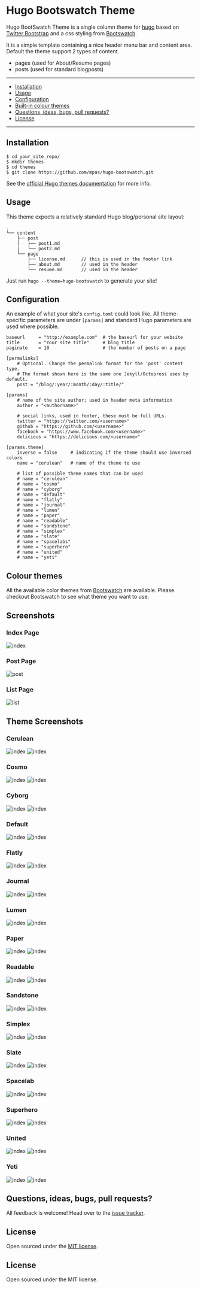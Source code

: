Hugo Bootswatch Theme
==================

Hugo BootSwatch Theme is a single column theme for [hugo](http://hugo.spf13.com/) based on [Twitter Bootstrap](http://getbootstrap.com/) and a css styling from [Bootswatch](http://bootswatch.com/).

It is a simple template containing a nice header menu bar and content area. Default the theme support 2 types of content.

* pages (used for About/Resume pages)
* posts (used for standard blogposts)

---

* [Installation](#installation)
* [Usage](#usage)
* [Configuration](#configuration)
* [Built-in colour themes](#colour-themes)
* [Questions, ideas, bugs, pull requests?](#questions-ideas-bugs-pull-requests)
* [License](#license)

---

## Installation

```
$ cd your_site_repo/
$ mkdir themes
$ cd themes
$ git clone https://github.com/mpas/hugo-bootswatch.git
```

See the [official Hugo themes documentation](http://gohugo.io/themes/installing) for more info.

## Usage

This theme expects a relatively standard Hugo blog/personal site layout:
```
.
└── content
    ├── post
    |   ├── post1.md
    |   └── post2.md
    └── page
        ├── license.md      // this is used in the footer link
        ├── about.md        // used in the header
        └── resume.md       // used in the header
```

Just run `hugo --theme=hugo-bootswatch` to generate your site!

## Configuration

An example of what your site's `config.toml` could look like. All theme-specific parameters are under `[params]` and standard Hugo parameters are used where possible.

```
baseurl     = "http://example.com"  # the baseurl for your website
title       = "Your site title"     # blog title
paginate    = 10                    # the number of posts on a page

[permalinks]
    # Optional. Change the permalink format for the 'post' content type.
    # The format shown here is the same one Jekyll/Octopress uses by default.
    post = "/blog/:year/:month/:day/:title/"

[params]
    # name of the site author; used in header meta information
    author = "<authorname>"

    # social links, used in footer, these must be full URLs.
    twitter = "https://twitter.com/<username>"
    github = "https://github.com/<username>"
    facebook = "https://www.facebook.com/<username>"
    delicious = "https://delicious.com/<username>"

[params.theme]
    inverse = false     # indicating if the theme should use inversed colors
    name = "cerulean"   # name of the theme to use

    # list of possible theme names that can be used
    # name = "cerulean"
    # name = "cosmo"
    # name = "cyborg"
    # name = "default"
    # name = "flatly"
    # name = "journal"
    # name = "lumen"
    # name = "paper"
    # name = "readable"
    # name = "sandstone"
    # name = "simplex"
    # name = "slate"
    # name = "spacelabs"
    # name = "superhero"
    # name = "united"
    # name = "yeti"

```

## Colour themes
All the available color themes from [Bootswatch](http://bootswatch.com/) are available. Please checkout Bootswatch to see what theme you want to use. 

## Screenshots
### Index Page
![index](https://raw.githubusercontent.com/mpas/hugo-bootswatch/master/images/index.png)

### Post Page
![post](https://raw.githubusercontent.com/mpas/hugo-bootswatch/master/images/post.png)

### List Page
![list](https://raw.githubusercontent.com/mpas/hugo-bootswatch/master/images/list.png)

## Theme Screenshots
### Cerulean
![index](https://raw.githubusercontent.com/mpas/hugo-bootswatch/master/images/inverse_false/cerulean.png)
![index](https://raw.githubusercontent.com/mpas/hugo-bootswatch/master/images/inverse_true/cerulean.png)

### Cosmo
![index](https://raw.githubusercontent.com/mpas/hugo-bootswatch/master/images/inverse_false/cosmo.png)
![index](https://raw.githubusercontent.com/mpas/hugo-bootswatch/master/images/inverse_true/cosmo.png)

### Cyborg
![index](https://raw.githubusercontent.com/mpas/hugo-bootswatch/master/images/inverse_false/cyborg.png)
![index](https://raw.githubusercontent.com/mpas/hugo-bootswatch/master/images/inverse_true/cyborg.png)

### Default
![index](https://raw.githubusercontent.com/mpas/hugo-bootswatch/master/images/inverse_false/default.png)
![index](https://raw.githubusercontent.com/mpas/hugo-bootswatch/master/images/inverse_true/default.png)

### Flatly
![index](https://raw.githubusercontent.com/mpas/hugo-bootswatch/master/images/inverse_false/flatly.png)
![index](https://raw.githubusercontent.com/mpas/hugo-bootswatch/master/images/inverse_true/flatly.png)

### Journal
![index](https://raw.githubusercontent.com/mpas/hugo-bootswatch/master/images/inverse_false/journal.png)
![index](https://raw.githubusercontent.com/mpas/hugo-bootswatch/master/images/inverse_true/journal.png)

### Lumen
![index](https://raw.githubusercontent.com/mpas/hugo-bootswatch/master/images/inverse_false/lumen.png)
![index](https://raw.githubusercontent.com/mpas/hugo-bootswatch/master/images/inverse_true/lumen.png)

### Paper
![index](https://raw.githubusercontent.com/mpas/hugo-bootswatch/master/images/inverse_false/paper.png)
![index](https://raw.githubusercontent.com/mpas/hugo-bootswatch/master/images/inverse_true/paper.png)

### Readable
![index](https://raw.githubusercontent.com/mpas/hugo-bootswatch/master/images/inverse_false/readable.png)
![index](https://raw.githubusercontent.com/mpas/hugo-bootswatch/master/images/inverse_true/readable.png)

### Sandstone
![index](https://raw.githubusercontent.com/mpas/hugo-bootswatch/master/images/inverse_false/sandbox.png)
![index](https://raw.githubusercontent.com/mpas/hugo-bootswatch/master/images/inverse_true/cerulean.png)

### Simplex
![index](https://raw.githubusercontent.com/mpas/hugo-bootswatch/master/images/inverse_false/simplex.png)
![index](https://raw.githubusercontent.com/mpas/hugo-bootswatch/master/images/inverse_true/simplex.png)

### Slate
![index](https://raw.githubusercontent.com/mpas/hugo-bootswatch/master/images/inverse_false/slate.png)
![index](https://raw.githubusercontent.com/mpas/hugo-bootswatch/master/images/inverse_true/slate.png)

### Spacelab
![index](https://raw.githubusercontent.com/mpas/hugo-bootswatch/master/images/inverse_false/spacelab.png)
![index](https://raw.githubusercontent.com/mpas/hugo-bootswatch/master/images/inverse_true/spacelab.png)

### Superhero
![index](https://raw.githubusercontent.com/mpas/hugo-bootswatch/master/images/inverse_false/superhero.png)
![index](https://raw.githubusercontent.com/mpas/hugo-bootswatch/master/images/inverse_true/superhero.png)

### United
![index](https://raw.githubusercontent.com/mpas/hugo-bootswatch/master/images/inverse_false/united.png)
![index](https://raw.githubusercontent.com/mpas/hugo-bootswatch/master/images/inverse_true/united.png)

### Yeti
![index](https://raw.githubusercontent.com/mpas/hugo-bootswatch/master/images/inverse_false/yeti.png)
![index](https://raw.githubusercontent.com/mpas/hugo-bootswatch/master/images/inverse_true/yeti.png)


## Questions, ideas, bugs, pull requests?

All feedback is welcome! Head over to the [issue tracker](https://github.com/mpas/hugo-bootswatch/issues).

## License

Open sourced under the [MIT license](https://github.com/marcopas/huugo-bootswatch/blob/master/LICENSE).

## License
Open sourced under the MIT license.
